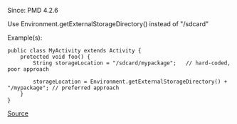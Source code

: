 Since: PMD 4.2.6

Use Environment.getExternalStorageDirectory() instead of &quot;/sdcard&quot;

Example(s):
```
public class MyActivity extends Activity {
	protected void foo() {
		String storageLocation = "/sdcard/mypackage";	// hard-coded, poor approach

		storageLocation = Environment.getExternalStorageDirectory() + "/mypackage"; // preferred approach
	}
}
```

[Source](https://pmd.github.io/pmd-5.6.1/pmd-java/rules/java/android.html#DoNotHardCodeSDCard)
